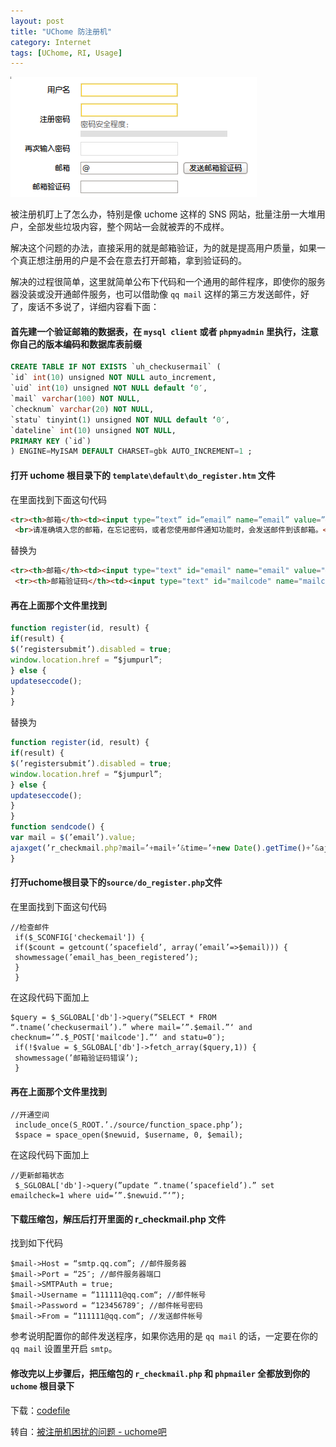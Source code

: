 ```yaml
---
layout: post
title: "UChome 防注册机"
category: Internet
tags: [UChome, RI, Usage]
---
```


![uchome](/cdn/images/2010/09/uchome.png "uchome")

被注册机盯上了怎么办，特别是像 uchome 这样的 SNS 网站，批量注册一大堆用户，全部发些垃圾内容，整个网站一会就被弄的不成样。

解决这个问题的办法，直接采用的就是邮箱验证，为的就是提高用户质量，如果一个真正想注册用的户是不会在意去打开邮箱，拿到验证码的。

<!-- more -->

解决的过程很简单，这里就简单公布下代码和一个通用的邮件程序，即使你的服务器没装或没开通邮件服务，也可以借助像 `qq mail` 这样的第三方发送邮件，好了，废话不多说了，详细内容看下面：

#### 首先建一个验证邮箱的数据表，在 `mysql client` 或者 `phpmyadmin` 里执行，注意你自己的版本编码和数据库表前缀

```sql
CREATE TABLE IF NOT EXISTS `uh_checkusermail` (
`id` int(10) unsigned NOT NULL auto_increment,
`uid` int(10) unsigned NOT NULL default ‘0′,
`mail` varchar(100) NOT NULL,
`checknum` varchar(20) NOT NULL,
`statu` tinyint(1) unsigned NOT NULL default ‘0′,
`dateline` int(10) unsigned NOT NULL,
PRIMARY KEY (`id`)
) ENGINE=MyISAM DEFAULT CHARSET=gbk AUTO_INCREMENT=1 ;
```

#### 打开 uchome 根目录下的 `template\default\do_register.htm` 文件

在里面找到下面这句代码

```html
<tr><th>邮箱</th><td><input type=”text” id=”email” name=”email” value=”@” tabindex=”5″ />
 <br>请准确填入您的邮箱，在忘记密码，或者您使用邮件通知功能时，会发送邮件到该邮箱。</td></tr>
```

替换为

```html
<tr><th>邮箱</th><td><input type="text" id="email" name="email" value="@" tabindex="5" />&nbsp;&nbsp;<input type="button" onclick="sendcode()" value="发送邮箱验证码" />&nbsp;<span id="sendmsg"></span></td></tr>
 <tr><th>邮箱验证码</th><td><input type="text" id="mailcode" name="mailcode" value="" tabindex="6" /></td></tr>
```

#### 再在上面那个文件里找到

```javascript
function register(id, result) {
if(result) {
$(’registersubmit’).disabled = true;
window.location.href = “$jumpurl”;
} else {
updateseccode();
}
}
```

替换为

```javascript
function register(id, result) {
if(result) {
$(’registersubmit’).disabled = true;
window.location.href = “$jumpurl”;
} else {
updateseccode();
}
}
function sendcode() {
var mail = $(’email’).value;
ajaxget(’r_checkmail.php?mail=’+mail+’&time=’+new Date().getTime()+’&ajaxdiv=sendmsg’, ’sendmsg’);
}
```

#### 打开uchome根目录下的`source/do_register.php`文件

在里面找到下面这句代码

    //检查邮件
     if($_SCONFIG['checkemail']) {
     if($count = getcount(’spacefield’, array(’email’=>$email))) {
     showmessage(’email_has_been_registered’);
     }
     }

在这段代码下面加上

    $query = $_SGLOBAL['db']->query(”SELECT * FROM “.tname(’checkusermail’).” where mail=’”.$email.”‘ and checknum=’”.$_POST['mailcode'].”‘ and statu=0″);
     if(!$value = $_SGLOBAL['db']->fetch_array($query,1)) {
     showmessage(’邮箱验证码错误’);
     }

#### 再在上面那个文件里找到

    //开通空间
     include_once(S_ROOT.’./source/function_space.php’);
     $space = space_open($newuid, $username, 0, $email);

在这段代码下面加上

    //更新邮箱状态
     $_SGLOBAL['db']->query(”update “.tname(’spacefield’).” set emailcheck=1 where uid=’”.$newuid.”‘”);

#### 下载压缩包，解压后打开里面的 r_checkmail.php 文件

找到如下代码

    $mail->Host = “smtp.qq.com”; //邮件服务器
    $mail->Port = “25″; //邮件服务器端口
    $mail->SMTPAuth = true;
    $mail->Username = “111111@qq.com“; //邮件帐号
    $mail->Password = “123456789″; //邮件帐号密码
    $mail->From = “111111@qq.com“; //发送邮件帐号


参考说明配置你的邮件发送程序，如果你选用的是 `qq mail` 的话，一定要在你的 `qq mail` 设置里开启 `smtp`。

#### 修改完以上步骤后，把压缩包的 `r_checkmail.php` 和 `phpmailer` 全都放到你的 `uchome` 根目录下

下载：[codefile](/cdn/images/2010/09/codefile.zip)

转自：[被注册机困扰的问题 - uchome吧](http://www.uchome8.com/127)
